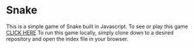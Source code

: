 # Snake

This is a simple game of Snake built in Javascript.
To see or play this game <a href="https://fvaldez421.github.io/SnakeGame/">CLICK HERE</a>
To run this game locally, simply clone down to a desired repository and open the index file in your browser.